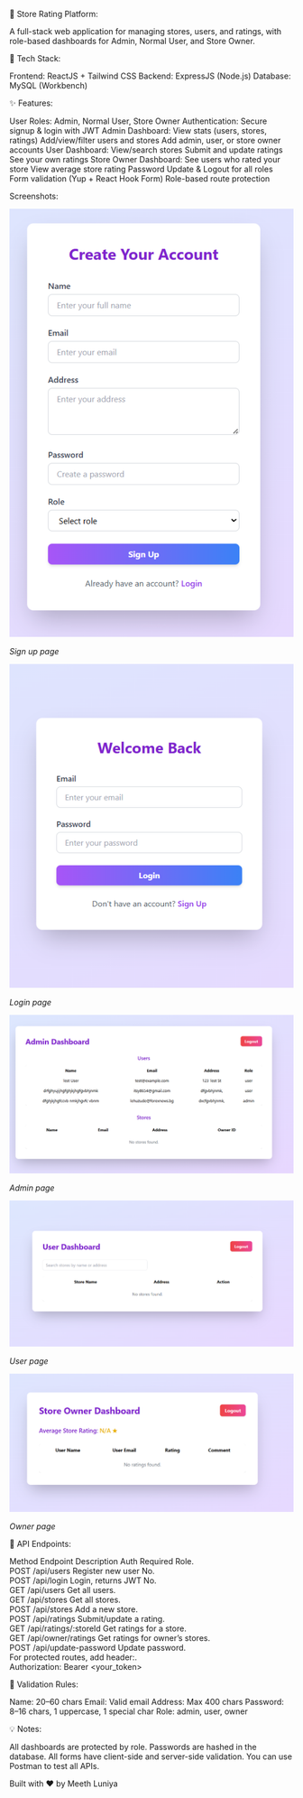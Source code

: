 🏪 Store Rating Platform:

A full-stack web application for managing stores, users, and ratings, with role-based dashboards for Admin, Normal User, and Store Owner.

🚀 Tech Stack:

Frontend: ReactJS + Tailwind CSS
Backend: ExpressJS (Node.js)
Database: MySQL (Workbench)

✨ Features:

User Roles: Admin, Normal User, Store Owner
Authentication: Secure signup & login with JWT
Admin Dashboard:
View stats (users, stores, ratings)
Add/view/filter users and stores
Add admin, user, or store owner accounts
User Dashboard:
View/search stores
Submit and update ratings
See your own ratings
Store Owner Dashboard:
See users who rated your store
View average store rating
Password Update & Logout for all roles
Form validation (Yup + React Hook Form)
Role-based route protection

Screenshots:

![signup page](signup.png)

*Sign up page*

![login page](login.png)

*Login page*

![admin page](admin.png)

*Admin page*

![user page](user.png)

*User page*

![owner page](owner.png)

*Owner page*


🔑 API Endpoints:

Method	Endpoint	Description	Auth Required	Role.  
POST	/api/users	Register new user	No.  
POST	/api/login	Login, returns JWT	No.  
GET	/api/users	Get all users.  
GET	/api/stores	Get all stores.  
POST	/api/stores	Add a new store.  
POST	/api/ratings	Submit/update a rating.  
GET	/api/ratings/:storeId	Get ratings for a store.  
GET	/api/owner/ratings	Get ratings for owner’s stores.  
POST	/api/update-password	Update password.  
For protected routes, add header:.  
Authorization: Bearer <your_token>

📝 Validation Rules:

Name: 20–60 chars
Email: Valid email
Address: Max 400 chars
Password: 8–16 chars, 1 uppercase, 1 special char
Role: admin, user, owner


💡 Notes:

All dashboards are protected by role.
Passwords are hashed in the database.
All forms have client-side and server-side validation.
You can use Postman to test all APIs.



Built with ❤️ by Meeth Luniya
